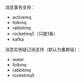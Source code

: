 
消息事务支持：

* activemq
* folkmq
* rabbitmq
* rocketmq5（只能1条）
* kafka

消息实例级订阅支持（默认为集群级）：

* water
* folkmq
* rabbitmq
* rocketmq5